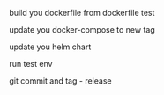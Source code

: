 build you dockerfile from dockerfile test

update you docker-compose to new tag

update you helm chart

run test env

git commit and tag - release
